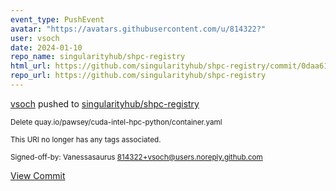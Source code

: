 ```yaml
---
event_type: PushEvent
avatar: "https://avatars.githubusercontent.com/u/814322?"
user: vsoch
date: 2024-01-10
repo_name: singularityhub/shpc-registry
html_url: https://github.com/singularityhub/shpc-registry/commit/0daa61dd570d8c90002e1b53f98aba1a7ebca9db
repo_url: https://github.com/singularityhub/shpc-registry
---
```


<a href='https://github.com/vsoch' target='_blank'>vsoch</a> pushed to <a href='https://github.com/singularityhub/shpc-registry' target='_blank'>singularityhub/shpc-registry</a>

<small>Delete quay.io/pawsey/cuda-intel-hpc-python/container.yaml

This URI no longer has any tags associated.

Signed-off-by: Vanessasaurus <814322+vsoch@users.noreply.github.com></small>

<a href='https://github.com/singularityhub/shpc-registry/commit/0daa61dd570d8c90002e1b53f98aba1a7ebca9db' target='_blank'>View Commit</a>